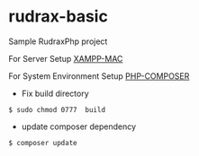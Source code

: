 # rudrax-basic
Sample RudraxPhp project

For Server Setup [XAMPP-MAC](https://github.com/boilerplatez/rudrax-basic/blob/master/docs/SERVER-XAMPP-MAC.md)

For System Environment Setup [PHP-COMPOSER](https://github.com/boilerplatez/rudrax-basic/blob/master/docs/SYSTEM.md)

- Fix build directory   
````
$ sudo chmod 0777  build
````
- update composer dependency
````
$ composer update
````

